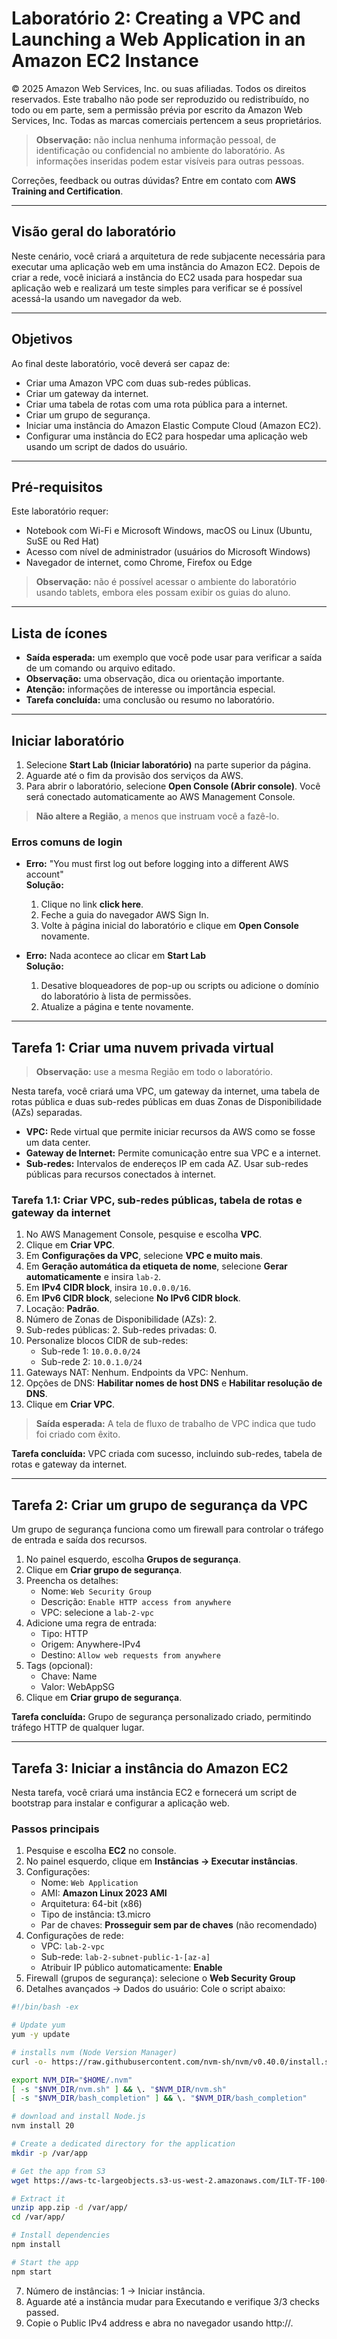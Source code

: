 # Laboratório 2: Creating a VPC and Launching a Web Application in an Amazon EC2 Instance

© 2025 Amazon Web Services, Inc. ou suas afiliadas. Todos os direitos reservados. Este trabalho não pode ser reproduzido ou redistribuído, no todo ou em parte, sem a permissão prévia por escrito da Amazon Web Services, Inc. Todas as marcas comerciais pertencem a seus proprietários.

> **Observação:** não inclua nenhuma informação pessoal, de identificação ou confidencial no ambiente do laboratório. As informações inseridas podem estar visíveis para outras pessoas.

Correções, feedback ou outras dúvidas? Entre em contato com **AWS Training and Certification**.

---

## Visão geral do laboratório

Neste cenário, você criará a arquitetura de rede subjacente necessária para executar uma aplicação web em uma instância do Amazon EC2. Depois de criar a rede, você iniciará a instância do EC2 usada para hospedar sua aplicação web e realizará um teste simples para verificar se é possível acessá-la usando um navegador da web.

---

## Objetivos

Ao final deste laboratório, você deverá ser capaz de:

- Criar uma Amazon VPC com duas sub-redes públicas.
- Criar um gateway da internet.
- Criar uma tabela de rotas com uma rota pública para a internet.
- Criar um grupo de segurança.
- Iniciar uma instância do Amazon Elastic Compute Cloud (Amazon EC2).
- Configurar uma instância do EC2 para hospedar uma aplicação web usando um script de dados do usuário.

---

## Pré-requisitos

Este laboratório requer:

- Notebook com Wi-Fi e Microsoft Windows, macOS ou Linux (Ubuntu, SuSE ou Red Hat)
- Acesso com nível de administrador (usuários do Microsoft Windows)
- Navegador de internet, como Chrome, Firefox ou Edge

> **Observação:** não é possível acessar o ambiente do laboratório usando tablets, embora eles possam exibir os guias do aluno.

---

## Lista de ícones

- **Saída esperada:** um exemplo que você pode usar para verificar a saída de um comando ou arquivo editado.
- **Observação:** uma observação, dica ou orientação importante.
- **Atenção:** informações de interesse ou importância especial.
- **Tarefa concluída:** uma conclusão ou resumo no laboratório.

---

## Iniciar laboratório

1. Selecione **Start Lab (Iniciar laboratório)** na parte superior da página.
2. Aguarde até o fim da provisão dos serviços da AWS.
3. Para abrir o laboratório, selecione **Open Console (Abrir console)**. Você será conectado automaticamente ao AWS Management Console.

> **Não altere a Região**, a menos que instruam você a fazê-lo.

### Erros comuns de login

- **Erro:** "You must first log out before logging into a different AWS account"  
  **Solução:**  
  1. Clique no link **click here**.  
  2. Feche a guia do navegador AWS Sign In.  
  3. Volte à página inicial do laboratório e clique em **Open Console** novamente.

- **Erro:** Nada acontece ao clicar em **Start Lab**  
  **Solução:**  
  1. Desative bloqueadores de pop-up ou scripts ou adicione o domínio do laboratório à lista de permissões.  
  2. Atualize a página e tente novamente.

---

## Tarefa 1: Criar uma nuvem privada virtual

> **Observação:** use a mesma Região em todo o laboratório.

Nesta tarefa, você criará uma VPC, um gateway da internet, uma tabela de rotas pública e duas sub-redes públicas em duas Zonas de Disponibilidade (AZs) separadas.

- **VPC:** Rede virtual que permite iniciar recursos da AWS como se fosse um data center.
- **Gateway de Internet:** Permite comunicação entre sua VPC e a internet.
- **Sub-redes:** Intervalos de endereços IP em cada AZ. Usar sub-redes públicas para recursos conectados à internet.

### Tarefa 1.1: Criar VPC, sub-redes públicas, tabela de rotas e gateway da internet

1. No AWS Management Console, pesquise e escolha **VPC**.
2. Clique em **Criar VPC**.
3. Em **Configurações da VPC**, selecione **VPC e muito mais**.
4. Em **Geração automática da etiqueta de nome**, selecione **Gerar automaticamente** e insira `lab-2`.
5. Em **IPv4 CIDR block**, insira `10.0.0.0/16`.
6. Em **IPv6 CIDR block**, selecione **No IPv6 CIDR block**.
7. Locação: **Padrão**.
8. Número de Zonas de Disponibilidade (AZs): 2.
9. Sub-redes públicas: 2. Sub-redes privadas: 0.
10. Personalize blocos CIDR de sub-redes:
    - Sub-rede 1: `10.0.0.0/24`
    - Sub-rede 2: `10.0.1.0/24`
11. Gateways NAT: Nenhum. Endpoints da VPC: Nenhum.
12. Opções de DNS: **Habilitar nomes de host DNS** e **Habilitar resolução de DNS**.
13. Clique em **Criar VPC**.

> **Saída esperada:** A tela de fluxo de trabalho de VPC indica que tudo foi criado com êxito.

**Tarefa concluída:** VPC criada com sucesso, incluindo sub-redes, tabela de rotas e gateway da internet.

---

## Tarefa 2: Criar um grupo de segurança da VPC

Um grupo de segurança funciona como um firewall para controlar o tráfego de entrada e saída dos recursos.

1. No painel esquerdo, escolha **Grupos de segurança**.
2. Clique em **Criar grupo de segurança**.
3. Preencha os detalhes:
    - Nome: `Web Security Group`
    - Descrição: `Enable HTTP access from anywhere`
    - VPC: selecione a `lab-2-vpc`
4. Adicione uma regra de entrada:
    - Tipo: HTTP
    - Origem: Anywhere-IPv4
    - Destino: `Allow web requests from anywhere`
5. Tags (opcional):
    - Chave: Name
    - Valor: WebAppSG
6. Clique em **Criar grupo de segurança**.

**Tarefa concluída:** Grupo de segurança personalizado criado, permitindo tráfego HTTP de qualquer lugar.

---

## Tarefa 3: Iniciar a instância do Amazon EC2

Nesta tarefa, você criará uma instância EC2 e fornecerá um script de bootstrap para instalar e configurar a aplicação web.

### Passos principais

1. Pesquise e escolha **EC2** no console.
2. No painel esquerdo, clique em **Instâncias → Executar instâncias**.
3. Configurações:
    - Nome: `Web Application`
    - AMI: **Amazon Linux 2023 AMI**
    - Arquitetura: 64-bit (x86)
    - Tipo de instância: t3.micro
    - Par de chaves: **Prosseguir sem par de chaves** (não recomendado)
4. Configurações de rede:
    - VPC: `lab-2-vpc`
    - Sub-rede: `lab-2-subnet-public-1-[az-a]`
    - Atribuir IP público automaticamente: **Enable**
5. Firewall (grupos de segurança): selecione o **Web Security Group**
6. Detalhes avançados → Dados do usuário: Cole o script abaixo:

```bash
#!/bin/bash -ex

# Update yum
yum -y update

# installs nvm (Node Version Manager)
curl -o- https://raw.githubusercontent.com/nvm-sh/nvm/v0.40.0/install.sh | bash

export NVM_DIR="$HOME/.nvm"
[ -s "$NVM_DIR/nvm.sh" ] && \. "$NVM_DIR/nvm.sh"
[ -s "$NVM_DIR/bash_completion" ] && \. "$NVM_DIR/bash_completion"

# download and install Node.js
nvm install 20

# Create a dedicated directory for the application
mkdir -p /var/app

# Get the app from S3
wget https://aws-tc-largeobjects.s3-us-west-2.amazonaws.com/ILT-TF-100-TECESS-5/app/app.zip

# Extract it
unzip app.zip -d /var/app/
cd /var/app/

# Install dependencies
npm install

# Start the app
npm start
```
7. Número de instâncias: 1 → Iniciar instância.
8. Aguarde até a instância mudar para Executando e verifique 3/3 checks passed.
9. Copie o Public IPv4 address e abra no navegador usando http://.


